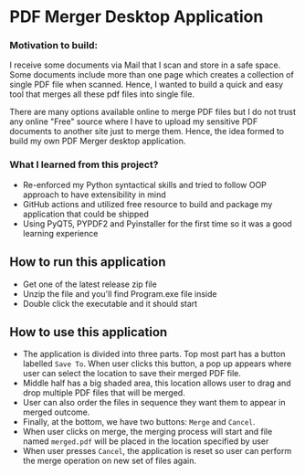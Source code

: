 # PDF Merger Desktop Application

### Motivation to build:
I receive some documents via Mail that I scan and store in a safe space. Some documents include
more than one page which creates a collection of single PDF file when scanned. Hence, I wanted to build
a quick and easy tool that merges all these pdf files into single file.

There are many options available online to merge PDF files but I do not trust any online "Free" source where
I have to upload my sensitive PDF documents to another site just to merge them. Hence, the idea formed to build my own PDF Merger desktop application.

### What I learned from this project?
- Re-enforced my Python syntactical skills and tried to follow OOP approach to have extensibility in mind
- GitHub actions and utilized free resource to build and package my application that could be shipped
- Using PyQT5, PYPDF2 and Pyinstaller for the first time so it was a good learning experience 

## How to run this application
- Get one of the latest release zip file
- Unzip the file and you'll find Program.exe file inside
- Double click the executable and it should start

## How to use this application
- The application is divided into three parts. Top most part has a button labelled `Save To`. When user clicks this button, a pop up appears where user can select the location to save their merged PDF file.
- Middle half has a big shaded area, this location allows user to drag and drop multiple PDF files that will be merged.
- User can also order the files in sequence they want them to appear in merged outcome.
- Finally, at the bottom, we have two buttons: `Merge` and `Cancel`.
- When user clicks on merge, the merging process will start and file named `merged.pdf` will be placed in 
the location specified by user
- When user presses `Cancel`, the application is reset so user can perform the merge operation on new set of files again.